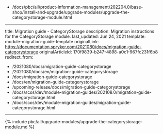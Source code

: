   - /docs/pbc/all/product-information-management/202204.0/base-shop/install-and-upgrade/upgrade-modules/upgrade-the-categorystorage-module.html
---
title: Migration guide - CategoryStorage
description: Migration instructions for the CategoryStorage module.
last_updated: Jun 24, 2021
template: module-migration-guide-template
originalLink: https://documentation.spryker.com/2021080/docs/migration-guide-categorystorage
originalArticleId: 170f9839-b247-4898-a0c1-967fc231f6b8
redirect_from:
  - /2021080/docs/migration-guide-categorystorage
  - /2021080/docs/en/migration-guide-categorystorage
  - /docs/migration-guide-categorystorage
  - /docs/en/migration-guide-categorystorage
  - /upcoming-release/docs/migration-guide-categorystorage
  - /docs/scos/dev/module-migration-guides/202108.0/migration-guide-categorystorage.html
  - /docs/scos/dev/module-migration-guides/migration-guide-categorystorage.html
---
{% include pbc/all/upgrade-modules/upgrade-the-categorystorage-module.md %} <!-- To edit, see /_includes/pbc/all/upgrade-modules/upgrade-the-categorystorage-module.md -->
